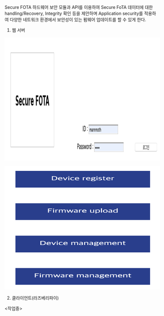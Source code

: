 Secure FOTA
하드웨어 보안 모듈과 API를 이용하여 Secure FoTA
데이터에 대한 handling/Recovery, Integrity 확인 등을 제안하며 Application security를 적용하여 다양한 네트워크 환경에서 보안성이 있는 펌웨어 업데이트를 할 수 있게 한다. 

1. 웹 서버

<p align="center"><img src="https://github.com/CSID-DGU/2019-1-CECD2-MAMMOTH-2/blob/master/images/login.png" width="600" height="400"></p>
<p><img src="https://github.com/CSID-DGU/2019-1-CECD2-MAMMOTH-2/blob/master/images/main.png" width="600" height="400"></p>



2. 클라이언트(라즈베리파이)

<작업중>
